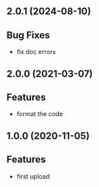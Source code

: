 ## 2.0.1 (2024-08-10)

## Bug Fixes

- fix doc errors

## 2.0.0 (2021-03-07)

## Features

- format the code

## 1.0.0 (2020-11-05)

## Features

- first upload